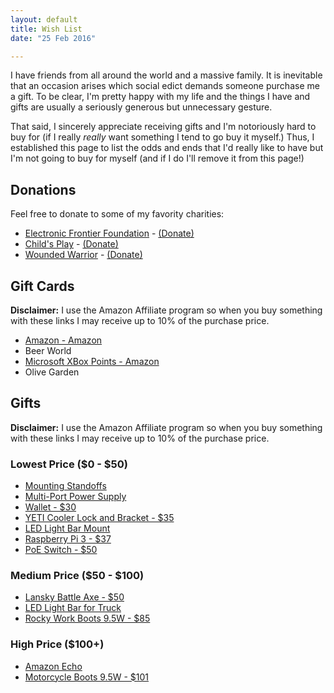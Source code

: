 ```yaml
---
layout: default
title: Wish List
date: "25 Feb 2016"

---
```


I have friends from all around the world and a massive family. It is inevitable that an occasion arises which social edict demands someone purchase me a gift. To be clear, I'm pretty happy with my life and the things I have and gifts are usually a seriously generous but unnecessary gesture.

That said, I sincerely appreciate receiving gifts and I'm notoriously hard to buy for (if I really *really* want something I tend to go buy it myself.) Thus, I established this page to list the odds and ends that I'd really like to have but I'm not going to buy for myself (and if I do I'll remove it from this page!)

## Donations

Feel free to donate to some of my favority charities:

+  [Electronic Frontier Foundation](https://www.eff.org/about) - [(Donate)](https://supporters.eff.org/donate)
+  [Child's Play](http://www.childsplaycharity.org/) - [(Donate)](http://www.childsplaycharity.org/donate)
+  [Wounded Warrior](http://www.woundedwarriorproject.org/mission.aspx) - [(Donate)](https://support.woundedwarriorproject.org/default.aspx?tsid=66&campaignSource=WEBSITE&source=ONLINE)

## Gift Cards

**Disclaimer:** I use the Amazon Affiliate program so when you buy something with these links I may receive up to 10% of the purchase price.

+  [Amazon - Amazon](http://www.amazon.com/gp/product/B004LLIKVU/ref=as_li_ss_tl?ie=UTF8&camp=1789&creative=390957&creativeASIN=B004LLIKVU&linkCode=as2&tag=brooksgarrett-20)
+  Beer World
+  [Microsoft XBox Points - Amazon](http://www.amazon.com/gp/product/B000B9RI14/ref=as_li_ss_tl?ie=UTF8&camp=1789&creative=390957&creativeASIN=B000B9RI14&linkCode=as2&tag=brooksgarrett-20)
+  Olive Garden

## Gifts

**Disclaimer:** I use the Amazon Affiliate program so when you buy something with these links I may receive up to 10% of the purchase price.

### Lowest Price ($0 - $50)
+  [Mounting Standoffs](https://www.amazon.com/uxcell-M3x30mm-Female-Thread-Standoff/dp/B01461QIQ8/)
+  [Multi-Port Power Supply](https://www.amazon.com/PwrBlast-5-Port-Charger-Power-Adapter/dp/B00VGLDJZU/ref=sr_1_1)
+  [Wallet - $30](https://www.blackhelmetapparel.com/product.php?id=Used+Bunker+Gear+Money+Clip+and+CC+Holder+%28Tan%29)
+  [YETI Cooler Lock and Bracket - $35](http://www.dickssportinggoods.com/product/index.jsp?productId=78479316)
+  [LED Light Bar Mount](http://www.roughcountry.com/chevrolet-20in-light-bar-bumper-mounts-70522.html)
+  [Raspberry Pi 3 - $37](https://www.amazon.com/Raspberry-Pi-RASP-PI-3-Model-Motherboard/dp/B01CD5VC92/ref=sr_1_2)
+  [PoE Switch - $50](https://www.amazon.com/TP-Link-8-Port-Ethernet-Desktop-TL-SF1008P/dp/B003CFATT2/ref=sr_1_3)


### Medium Price ($50 - $100)
+  [Lansky Battle Axe - $50](http://tacticalgear.com/lansky-battle-axe-black-orange)
+  [LED Light Bar for Truck](https://www.amazon.com/Tuff-Stuff-Performance-Led-120w-7500-Lumens/dp/B00BAYR4AY)
+  [Rocky Work Boots 9.5W - $85](https://www.amazon.com/Rocky-Duty-Mens-Fort-Black/dp/B0012FEVKW/)


### High Price ($100+)
+  [Amazon Echo](https://www.amazon.com/gp/product/B00X4WHP5E)
+  [Motorcycle Boots 9.5W - $101](http://tacticalgear.com/ridge-8-all-leather-sz-black#/13878/1749,5131,653/1)
